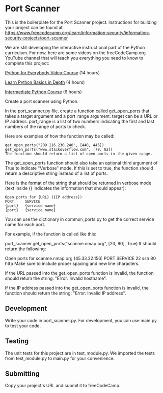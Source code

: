 # Port Scanner

This is the boilerplate for the Port Scanner project. Instructions for building your project can be found at https://www.freecodecamp.org/learn/information-security/information-security-projects/port-scanner

We are still developing the interactive instructional part of the Python curriculum. For now, here are some videos on the freeCodeCamp.org YouTube channel that will teach you everything you need to know to complete this project:

[Python for Everybody Video Course](https://www.freecodecamp.org/news/python-for-everybody/) (14 hours)

[Learn Python Basics in Depth](https://www.freecodecamp.org/news/learn-python-basics-in-depth-video-course/) (4 hours)

[Intermediate Python Course](https://www.freecodecamp.org/news/intermediate-python-course/) (6 hours)

Create a port scanner using Python.

In the port_scanner.py file, create a function called get_open_ports that takes a target argument and a port_range argument. target can be a URL or IP address. port_range is a list of two numbers indicating the first and last numbers of the range of ports to check.

Here are examples of how the function may be called:

```
get_open_ports("209.216.230.240", [440, 445])
get_open_ports("www.stackoverflow.com", [79, 82])
The function should return a list of open ports in the given range.

```

The get_open_ports function should also take an optional third argument of True to indicate "Verbose" mode. If this is set to true, the function should return a descriptive string instead of a list of ports.

Here is the format of the string that should be returned in verbose mode (text inside {} indicates the information that should appear):

```
Open ports for {URL} ({IP address})
PORT     SERVICE
{port}   {service name}
{port}   {service name}

```

You can use the dictionary in common_ports.py to get the correct service name for each port.

For example, if the function is called like this:

port_scanner.get_open_ports("scanme.nmap.org", [20, 80], True)
It should return the following:

Open ports for scanme.nmap.org (45.33.32.156)
PORT     SERVICE
22       ssh
80       http
Make sure to include proper spacing and new line characters.

If the URL passed into the get_open_ports function is invalid, the function should return the string: "Error: Invalid hostname".

If the IP address passed into the get_open_ports function is invalid, the function should return the string: "Error: Invalid IP address".

## Development
Write your code in port_scanner.py. For development, you can use main.py to test your code.

## Testing
The unit tests for this project are in test_module.py. We imported the tests from test_module.py to main.py for your convenience.

## Submitting
Copy your project's URL and submit it to freeCodeCamp.